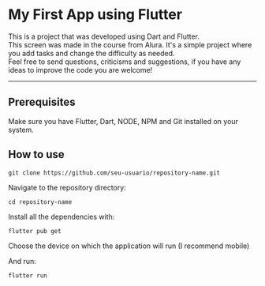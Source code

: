 # My First App using Flutter

<p>
This is a project that was developed using Dart and Flutter. 
<br>
This screen was made in the course from Alura. It's a simple project where you add tasks and change the difficulty as needed.
<br>
Feel free to send questions, criticisms and suggestions, if you have any ideas to improve the code you are welcome!
</p>

---

## Prerequisites
<p>
Make sure you have Flutter, Dart, NODE, NPM and Git installed on your system.
</p>

## How to use

```
git clone https://github.com/seu-usuario/repository-name.git
```

<p>
Navigate to the repository directory:
</p>

```
cd repository-name
```

<p>
Install all the dependencies with:
</p>

```
flutter pub get
```

<p>
Choose the device on which the application will run (I recommend mobile)
</p>

<p>
And run:
</p>

```
flutter run
```

